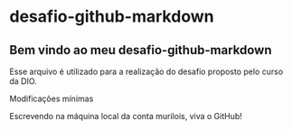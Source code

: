 # desafio-github-markdown
## Bem vindo ao meu desafio-github-markdown
Esse arquivo é utilizado para a realização do desafio proposto pelo curso da DIO.

Modificações mínimas

Escrevendo na máquina local da conta murilois, viva o GitHub!